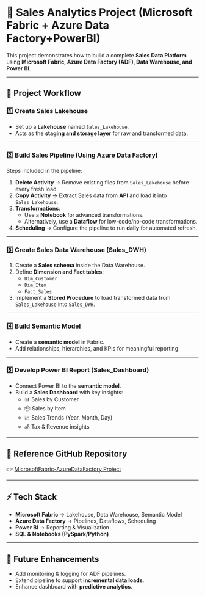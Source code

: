 # 🚀 Sales Analytics Project (Microsoft Fabric + Azure Data Factory+PowerBI)

This project demonstrates how to build a complete **Sales Data Platform** using **Microsoft Fabric, Azure Data Factory (ADF), Data Warehouse, and Power BI**.

---

## 📂 Project Workflow

### 1️⃣ Create Sales Lakehouse
- Set up a **Lakehouse** named `Sales_Lakehouse`.
- Acts as the **staging and storage layer** for raw and transformed data.

---

### 2️⃣ Build Sales Pipeline (Using Azure Data Factory)

Steps included in the pipeline:
1. **Delete Activity** → Remove existing files from `Sales_Lakehouse` before every fresh load.  
2. **Copy Activity** → Extract Sales data from **API** and load it into `Sales_Lakehouse`.  
3. **Transformations**:  
   - Use a **Notebook** for advanced transformations.  
   - Alternatively, use a **Dataflow** for low-code/no-code transformations.  
4. **Scheduling** → Configure the pipeline to run **daily** for automated refresh.  

---

### 3️⃣ Create Sales Data Warehouse (Sales_DWH)

1. Create a **Sales schema** inside the Data Warehouse.  
2. Define **Dimension and Fact tables**:  
   - `Dim_Customer`  
   - `Dim_Item`  
   - `Fact_Sales`  
3. Implement a **Stored Procedure** to load transformed data from `Sales_Lakehouse` into `Sales_DWH`.  

---

### 4️⃣ Build Semantic Model
- Create a **semantic model** in Fabric.  
- Add relationships, hierarchies, and KPIs for meaningful reporting.  

---

### 5️⃣ Develop Power BI Report (Sales_Dashboard)
- Connect Power BI to the **semantic model**.  
- Build a **Sales Dashboard** with key insights:  
  - 📊 Sales by Customer  
  - 📦 Sales by Item  
  - 📈 Sales Trends (Year, Month, Day)  
  - 💰 Tax & Revenue insights  

---

## 🔗 Reference GitHub Repository
👉 [MicrosoftFabric-AzureDataFactory Project](https://github.com/MohSid838/MicrosoftFabric-AzureDataFactory/tree/main/1.%20Project%20-%20Sales%20Pipeline)

---

## ⚡ Tech Stack
- **Microsoft Fabric** → Lakehouse, Data Warehouse, Semantic Model  
- **Azure Data Factory** → Pipelines, Dataflows, Scheduling  
- **Power BI** → Reporting & Visualization  
- **SQL & Notebooks (PySpark/Python)**  

---

## 📌 Future Enhancements
- Add monitoring & logging for ADF pipelines.  
- Extend pipeline to support **incremental data loads**.  
- Enhance dashboard with **predictive analytics**.  
